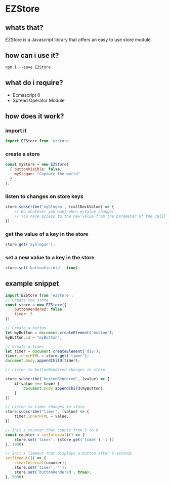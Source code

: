 # EZStore
## whats that?
EZStore is a Javascript library that offers an easy to use store module.

## how can i use it?
```
npm i --save EZStore
```

## what do i require?

* Ecmascript 6
* Spread Operator Module

## how does it work?

### import it

```javascript
import EZStore from 'ezstore'
```

### create a store

```javascript
const myStore = new EZStore(
  { buttonVisible: false,
    mySlogan: "Capture the world"
  }
);
```

### listen to changes on store keys
```javascript
store.subscribe('mySlogan', (callBackValue) => {
    // Do whatever you want when myValue changes
    // You have access to the new value from the parameter of the callback function ( callBackValue )
})
```

### get the value of a key in the store
```javascript
store.get('mySlogan');
```

### set a new value to a key in the store
```javascript
store.set('buttonVisible', true);
```

## example snippet

```javascript
import EZStore from 'ezstore';
// Create the store
const store = new EZStore({
    buttonRendered: false,
    timer: 5
})

// Create a button
let myButton = document.createElement('button');
myButton.id = "myButton";

// Create a timer
let timer = document.createElement('div');
timer.innerHTML = store.get('timer');
document.body.appendChild(timer);

// Listen to buttonRendered changes in store

store.subscribe('buttonRendered', (value) => {
    if(value === true) {
        document.body.appendChild(myButton);
    }
})

// Listen to timer changes in store
store.subscribe('timer', (value) => {
    timer.innerHTML = value;
})

// Init a counter that counts from 5 to 0
const counter = setInterval(() => {
    store.set('timer', (store.get('timer') -1 ))
}, 1000)

// Init a Timeout that displays a button after 5 seconds
setTimeout(() => {
    clearInterval(counter);
    store.set('timer', '');
    store.set('buttonRendered', true);
}, 5000)

```
